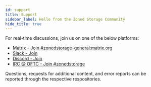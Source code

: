 ```yaml
---
id: support
title: Support
sidebar_label: Hello from the Zoned Storage Community
hide_title: true
---
```


For real-time discussions, join us on one of the below platforms:

 * [Matrix - Join #zonedstorage-general:matrix.org](https://app.element.io/#/room/#zonedstorage-general:matrix.org)
 * [Slack - Join ](https://join.slack.com/t/zonedstorage/shared_invite/zt-uyfut5xe-nKajp9YRnEWqiD4X6RkTFw)
 * [Discord - Join ](https://discord.gg/ZvK7fhYJ)
 * [IRC @ OFTC - Join #zonedstorage](https://webchat.oftc.net/?channels=zonedstorage)

Questions, requests for additional content, and error reports can be reported through the respective respositories.


